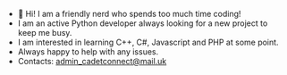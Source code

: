 - 👋 Hi! I am a friendly nerd who spends too much time coding!
- I am an active Python developer always looking for a new project to keep me busy.
- I am interested in learning C++, C#, Javascript and PHP at some point.
- Always happy to help with any issues.
- Contacts: admin_cadetconnect@mail.uk
